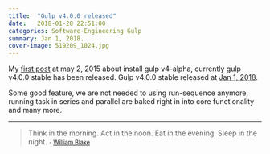 ```yaml
---
title:  "Gulp v4.0.0 released"
date:   2018-01-28 22:51:00
categories: Software-Engineering Gulp
summary: Jan 1, 2018.
cover-image: 519209_1024.jpg
---
```


My [first post](https://anonymoussc.github.io/software-engineering/gulp/2015/05/02/installing-gulp-4-alpha/) at may 2, 2015 about install gulp v4-alpha, currently gulp v4.0.0 stable has been released. Gulp v4.0.0 stable released at [Jan 1, 2018](https://github.com/gulpjs/gulp/releases/tag/v4.0.0).

Some good feature, we are not needed to using run-sequence anymore, running task in series and parallel are baked right in into core functionality and many more.


---
> Think in the morning. Act in the noon. Eat in the evening. Sleep in the night. 
> <small>- [William Blake](https://www.brainyquote.com/quotes/william_blake_150142)</small>

